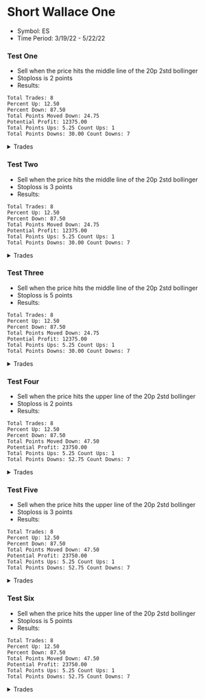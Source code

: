 # Short Wallace One
* Symbol: ES
* Time Period: 3/19/22 - 5/22/22


### Test One
* Sell when the price hits the middle line of the 20p 2std bollinger
* Stoploss is 2 points
* Results:
```
Total Trades: 8
Percent Up: 12.50
Percent Down: 87.50
Total Points Moved Down: 24.75
Potential Profit: 12375.00
Total Points Ups: 5.25 Count Ups: 1
Total Points Downs: 30.00 Count Downs: 7
```

<details><summary>Trades</summary>

<code>In: 2022-03-23 09:05:00		Out: 2022-03-23 09:07:00		Total Move Down: 4.75</code> <br />
<code>In: 2022-03-23 11:52:00		Out: 2022-03-23 11:57:00		Total Move Down: 4.75</code> <br />
<code>In: 2022-04-07 09:13:00		Out: 2022-04-07 09:18:00		Total Move Down: 1.75</code> <br />
<code>In: 2022-04-13 10:15:00		Out: 2022-04-13 10:26:00		Total Move Down: 3.00</code> <br />
<code>In: 2022-04-26 10:02:00		Out: 2022-04-26 10:04:00		Total Move Down: 3.00</code> <br />
<code>In: 2022-04-26 11:18:00		Out: 2022-04-26 11:22:00		Total Move Down: -5.25</code> <br />
<code>In: 2022-04-28 12:27:00		Out: 2022-04-28 12:30:00		Total Move Down: 6.50</code> <br />
<code>In: 2022-05-11 11:47:00		Out: 2022-05-11 11:50:00		Total Move Down: 6.25</code> <br />


</details>

### Test Two
* Sell when the price hits the middle line of the 20p 2std bollinger
* Stoploss is 3 points
* Results:
```
Total Trades: 8
Percent Up: 12.50
Percent Down: 87.50
Total Points Moved Down: 24.75
Potential Profit: 12375.00
Total Points Ups: 5.25 Count Ups: 1
Total Points Downs: 30.00 Count Downs: 7
```

<details><summary>Trades</summary>

<code>In: 2022-03-23 09:05:00		Out: 2022-03-23 09:07:00		Total Move Down: 4.75</code> <br />
<code>In: 2022-03-23 11:52:00		Out: 2022-03-23 11:57:00		Total Move Down: 4.75</code> <br />
<code>In: 2022-04-07 09:13:00		Out: 2022-04-07 09:18:00		Total Move Down: 1.75</code> <br />
<code>In: 2022-04-13 10:15:00		Out: 2022-04-13 10:26:00		Total Move Down: 3.00</code> <br />
<code>In: 2022-04-26 10:02:00		Out: 2022-04-26 10:04:00		Total Move Down: 3.00</code> <br />
<code>In: 2022-04-26 11:18:00		Out: 2022-04-26 11:22:00		Total Move Down: -5.25</code> <br />
<code>In: 2022-04-28 12:27:00		Out: 2022-04-28 12:30:00		Total Move Down: 6.50</code> <br />
<code>In: 2022-05-11 11:47:00		Out: 2022-05-11 11:50:00		Total Move Down: 6.25</code> <br />


</details>

### Test Three
* Sell when the price hits the middle line of the 20p 2std bollinger
* Stoploss is 5 points
* Results:
```
Total Trades: 8
Percent Up: 12.50
Percent Down: 87.50
Total Points Moved Down: 24.75
Potential Profit: 12375.00
Total Points Ups: 5.25 Count Ups: 1
Total Points Downs: 30.00 Count Downs: 7
```

<details><summary>Trades</summary>

<code>In: 2022-03-23 09:05:00		Out: 2022-03-23 09:07:00		Total Move Down: 4.75</code> <br />
<code>In: 2022-03-23 11:52:00		Out: 2022-03-23 11:57:00		Total Move Down: 4.75</code> <br />
<code>In: 2022-04-07 09:13:00		Out: 2022-04-07 09:18:00		Total Move Down: 1.75</code> <br />
<code>In: 2022-04-13 10:15:00		Out: 2022-04-13 10:26:00		Total Move Down: 3.00</code> <br />
<code>In: 2022-04-26 10:02:00		Out: 2022-04-26 10:04:00		Total Move Down: 3.00</code> <br />
<code>In: 2022-04-26 11:18:00		Out: 2022-04-26 11:22:00		Total Move Down: -5.25</code> <br />
<code>In: 2022-04-28 12:27:00		Out: 2022-04-28 12:30:00		Total Move Down: 6.50</code> <br />
<code>In: 2022-05-11 11:47:00		Out: 2022-05-11 11:50:00		Total Move Down: 6.25</code> <br />


</details>

### Test Four
* Sell when the price hits the upper line of the 20p 2std bollinger
* Stoploss is 2 points
* Results:
```
Total Trades: 8
Percent Up: 12.50
Percent Down: 87.50
Total Points Moved Down: 47.50
Potential Profit: 23750.00
Total Points Ups: 5.25 Count Ups: 1
Total Points Downs: 52.75 Count Downs: 7
```

<details><summary>Trades</summary>

<code>In: 2022-03-23 09:05:00		Out: 2022-03-23 09:08:00		Total Move Down: 5.25</code> <br />
<code>In: 2022-03-23 11:52:00		Out: 2022-03-23 12:00:00		Total Move Down: 5.25</code> <br />
<code>In: 2022-04-07 09:13:00		Out: 2022-04-07 09:29:00		Total Move Down: 3.50</code> <br />
<code>In: 2022-04-13 10:15:00		Out: 2022-04-13 10:34:00		Total Move Down: 6.00</code> <br />
<code>In: 2022-04-26 10:02:00		Out: 2022-04-26 11:43:00		Total Move Down: 10.75</code> <br />
<code>In: 2022-04-26 11:18:00		Out: 2022-04-26 11:22:00		Total Move Down: -5.25</code> <br />
<code>In: 2022-04-28 12:27:00		Out: 2022-04-28 12:34:00		Total Move Down: 10.75</code> <br />
<code>In: 2022-05-11 11:47:00		Out: 2022-05-11 11:54:00		Total Move Down: 11.25</code> <br />


</details>

### Test Five
* Sell when the price hits the upper line of the 20p 2std bollinger
* Stoploss is 3 points
* Results:
```
Total Trades: 8
Percent Up: 12.50
Percent Down: 87.50
Total Points Moved Down: 47.50
Potential Profit: 23750.00
Total Points Ups: 5.25 Count Ups: 1
Total Points Downs: 52.75 Count Downs: 7
```

<details><summary>Trades</summary>

<code>In: 2022-03-23 09:05:00		Out: 2022-03-23 09:08:00		Total Move Down: 5.25</code> <br />
<code>In: 2022-03-23 11:52:00		Out: 2022-03-23 12:00:00		Total Move Down: 5.25</code> <br />
<code>In: 2022-04-07 09:13:00		Out: 2022-04-07 09:29:00		Total Move Down: 3.50</code> <br />
<code>In: 2022-04-13 10:15:00		Out: 2022-04-13 10:34:00		Total Move Down: 6.00</code> <br />
<code>In: 2022-04-26 10:02:00		Out: 2022-04-26 11:43:00		Total Move Down: 10.75</code> <br />
<code>In: 2022-04-26 11:18:00		Out: 2022-04-26 11:22:00		Total Move Down: -5.25</code> <br />
<code>In: 2022-04-28 12:27:00		Out: 2022-04-28 12:34:00		Total Move Down: 10.75</code> <br />
<code>In: 2022-05-11 11:47:00		Out: 2022-05-11 11:54:00		Total Move Down: 11.25</code> <br />


</details>

### Test Six
* Sell when the price hits the upper line of the 20p 2std bollinger
* Stoploss is 5 points
* Results:
```
Total Trades: 8
Percent Up: 12.50
Percent Down: 87.50
Total Points Moved Down: 47.50
Potential Profit: 23750.00
Total Points Ups: 5.25 Count Ups: 1
Total Points Downs: 52.75 Count Downs: 7
```

<details><summary>Trades</summary>

<code>In: 2022-03-23 09:05:00		Out: 2022-03-23 09:08:00		Total Move Down: 5.25</code> <br />
<code>In: 2022-03-23 11:52:00		Out: 2022-03-23 12:00:00		Total Move Down: 5.25</code> <br />
<code>In: 2022-04-07 09:13:00		Out: 2022-04-07 09:29:00		Total Move Down: 3.50</code> <br />
<code>In: 2022-04-13 10:15:00		Out: 2022-04-13 10:34:00		Total Move Down: 6.00</code> <br />
<code>In: 2022-04-26 10:02:00		Out: 2022-04-26 11:43:00		Total Move Down: 10.75</code> <br />
<code>In: 2022-04-26 11:18:00		Out: 2022-04-26 11:22:00		Total Move Down: -5.25</code> <br />
<code>In: 2022-04-28 12:27:00		Out: 2022-04-28 12:34:00		Total Move Down: 10.75</code> <br />
<code>In: 2022-05-11 11:47:00		Out: 2022-05-11 11:54:00		Total Move Down: 11.25</code> <br />


</details>
